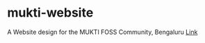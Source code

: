 # mukti-website
A Website design for the MUKTI FOSS Community, Bengaluru
[Link](themohitnair.github.io/mukti-website)
